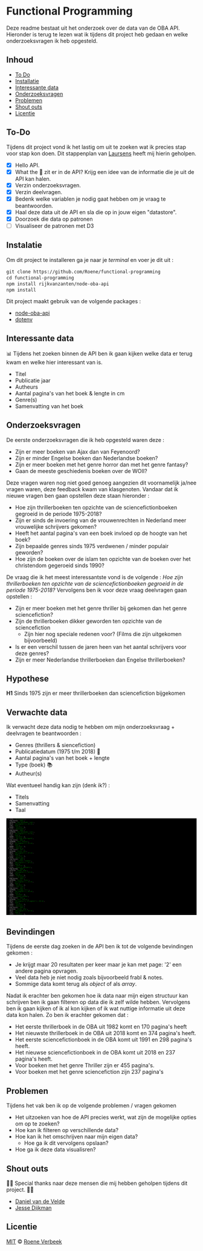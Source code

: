 # Functional Programming
Deze readme bestaat uit het onderzoek over de data van de OBA API. Hieronder is terug te lezen wat ik tijdens dit project heb gedaan en welke onderzoeksvragen ik heb opgesteld. 

## Inhoud
* [To Do](#to-do)
* [Installatie](#installatie)
* [Interessante data](#interessante-data)
* [Onderzoeksvragen](#onderzoeksvragen)
* [Problemen](#problemen)
* [Shout outs](#shout-outs)
* [Licentie](#licentie)

## To-Do
Tijdens dit project vond ik het lastig om uit te zoeken wat ik precies stap voor stap kon doen. Dit stappenplan van [Laursens](https://github.com/Razpudding) heeft mij hierin geholpen.

- [X] Hello API.
- [X] What the 🐒 zit er in de API? Krijg een idee van de informatie die je uit de API kan halen.
- [X] Verzin onderzoeksvragen.
- [X] Verzin deelvragen.
- [X] Bedenk welke variablen je nodig gaat hebben om je vraag te beantwoorden.
- [X] Haal deze data uit de API en sla die op in jouw eigen "datastore".
- [X] Doorzoek die data op patronen
- [ ] Visualiseer de patronen met D3

## Instalatie
Om dit project te installeren ga je naar je *terminal* en voer je dit uit : 
```
git clone https://github.com/Roene/functional-programming
cd functional-programming
npm install rijkvanzanten/node-oba-api
npm install
```
Dit project maakt gebruik van de volgende packages :
* [node-oba-api](https://github.com/rijkvanzanten/node-oba-api)
* [dotenv](https://www.npmjs.com/package/dotenv)

## Interessante data
📊 Tijdens het zoeken binnen de API ben ik gaan kijken welke data er terug kwam en welke hier interessant van is. 
* Titel
* Publicatie jaar
* Autheurs 
* Aantal pagina's van het boek & lengte in cm
* Genre(s) 
* Samenvatting van het boek

## Onderzoeksvragen
De eerste onderzoeksvragen die ik heb opgesteld waren deze :
* Zijn er meer boeken van Ajax dan van Feyenoord?
* Zijn er minder Engelse boeken dan Nederlandse boeken?
* Zijn er meer boeken met het genre horror dan met het genre fantasy?
* Gaan de meeste geschiedenis boeken over de WOII?

Deze vragen waren nog niet goed genoeg aangezien dit voornamelijk ja/nee vragen waren, deze feedback kwam van klasgenoten. 
Vandaar dat ik nieuwe vragen ben gaan opstellen deze staan hieronder :

* Hoe zijn thrillerboeken ten opzichte van de sciencefictionboeken gegroeid in de periode 1975-2018?
* Zijn er sinds de invoering van de vrouwenrechten in Nederland meer vrouwelijke schrijvers gekomen?
* Heeft het aantal pagina's van een boek invloed op de hoogte van het boek?
* Zijn bepaalde genres sinds 1975 verdwenen / minder populair geworden? 
* Hoe zijn de boeken over de islam ten opzichte van de boeken over het christendom gegeroeid sinds 1990?

De vraag die ik het meest interessantste vond is de volgende : *Hoe zijn thrillerboeken ten opzichte van de sciencefictionboeken gegroeid in de periode 1975-2018?*
Vervolgens ben ik voor deze vraag deelvragen gaan opstellen :

* Zijn er meer boeken met het genre thriller bij gekomen dan het genre sciencefiction?
* Zijn de thrillerboeken dikker geworden ten opzichte van de sciencefiction
	* Zijn hier nog speciale redenen voor? (Films die zijn uitgekomen bijvoorbeeld)
* Is er een verschil tussen de jaren heen van het aantal schrijvers voor deze genres?
* Zijn er meer Nederlandse thrillerboeken dan Engelse thrillerboeken?

## Hypothese
**H1** Sinds 1975 zijn er meer thrillerboeken dan sciencefiction bijgekomen

## Verwachte data
Ik verwacht deze data nodig te hebben om mijn onderzoeksvraag + deelvragen te beantwoorden :
* Genres (thrillers & siencefiction)
* Publicatiedatum (1975 t/m 2018) 📅
* Aantal pagina's van het boek + lengte
* Type (boek) 📚
* Autheur(s)

Wat eventueel handig kan zijn (denk ik?) :
* Titels
* Samenvatting
* Taal

![filter-data](images/filter-data.PNG)

## Bevindingen
Tijdens de eerste dag zoeken in de API ben ik tot de volgende bevindingen gekomen :
* Je krijgt maar 20 resultaten per keer maar je kan met page: '2' een andere pagina opvragen.
* Veel data heb je niet nodig zoals bijvoorbeeld frabl & notes.
* Sommige data komt terug als *object* of als *array*.

Nadat ik erachter ben gekomen hoe ik data naar mijn eigen structuur kan schrijven ben ik gaan filteren op data die ik zelf wilde hebben. 
Vervolgens ben ik gaan kijken of ik al kon kijken of ik wat nuttige informatie uit deze data kon halen. Zo ben ik erachter gekomen dat :
* Het eerste thrillerboek in de OBA uit 1982 komt en 170 pagina's heeft
* Het nieuwste thrillerboek in de OBA uit 2018 komt en 374 pagina's heeft. 
* Het eerste sciencefictionboek in de OBA komt uit 1991 en 298 pagina's heeft.
* Het nieuwse sciencefictionboek in de OBA komt uit 2018 en 237 pagina's heeft.  
* Voor boeken met het genre Thriller zijn er 455 pagina's.
* Voor boeken met het genre sciencefiction zijn 237 pagina's 

## Problemen
Tijdens het vak ben ik op de volgende problemen / vragen gekomen
* Het uitzoeken van hoe de API precies werkt, wat zijn de mogelijke opties om op te zoeken?
* Hoe kan ik filteren op verschillende data?
* Hoe kan ik het omschrijven naar mijn eigen data?
	* Hoe ga ik dit vervolgens opslaan?
* Hoe ga ik deze data visualisren?

## Shout outs
🙏🏻 Special thanks naar deze mensen die mij hebben geholpen tijdens dit project. 🙏🏻
* [Daniel van de Velde](https://github.com/DanielvandeVelde)
* [Jesse Dijkman](https://github.com/jesseDijkman1)

## Licentie
[MIT](https://choosealicense.com/licenses/mit/) © [Roene Verbeek](https://github.com/Roene)